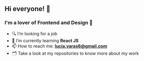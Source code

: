 ## Hi everyone! :wave:

### I'm a lover of Frontend and Design :orange_heart: 



- :mag: I’m looking for a job
- 🌱 I’m currently learning **React JS**
- 📫 How to reach me: **lucia.varas6@gmail.com**
- :card_index_dividers: Take a look at my repositories to know more about my work
